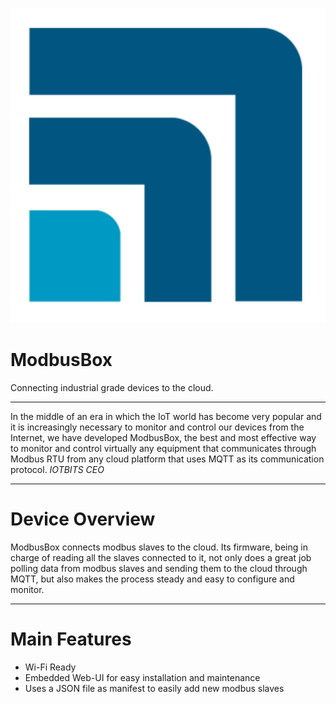 ![iotbits-logo](./iotbits-logo.svg)

# ModbusBox

Connecting industrial grade devices to the cloud.

---

In the middle of an era in which the IoT world has become very popular 
and it is increasingly necessary to monitor and control our devices from the Internet, 
we have developed ModbusBox, the best and most effective way to monitor and control virtually 
any equipment that communicates through Modbus RTU from any cloud platform that uses MQTT 
as its communication protocol.
<cite>IOTBITS CEO</cite>

---

# Device Overview

ModbusBox connects modbus slaves to the cloud. Its firmware, being in charge of reading all the slaves connected to it, not only does a great job polling data from modbus slaves and sending them to the cloud through MQTT, but also makes the process steady and easy to configure and monitor.

---

# Main Features

* Wi-Fi Ready
* Embedded Web-UI for easy installation and maintenance
* Uses a JSON file as manifest to easily add new modbus slaves